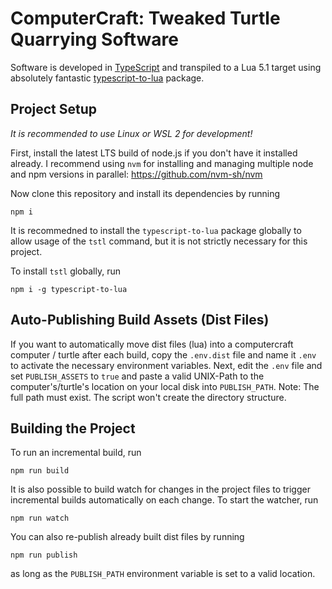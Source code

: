 # ComputerCraft: Tweaked Turtle Quarrying Software

Software is developed in [TypeScript](https://www.typescriptlang.org/) and transpiled to a Lua 5.1 target using 
absolutely fantastic [typescript-to-lua](https://typescripttolua.github.io/) package.

## Project Setup

_It is recommended to use Linux or WSL 2 for development!_

First, install the latest LTS build of node.js if you don't have it installed already. I recommend using `nvm`
for installing and managing multiple node and npm versions in parallel: https://github.com/nvm-sh/nvm

Now clone this repository and install its dependencies by running

```npm i```

It is recommedned to install the `typescript-to-lua` package globally to allow usage of the `tstl` command, 
but it is not strictly necessary for this project.

To install `tstl` globally, run 

```npm i -g typescript-to-lua``` 

## Auto-Publishing Build Assets (Dist Files)

If you want to automatically move dist files (lua) into a computercraft computer / turtle after each build, 
copy the `.env.dist` file and name it `.env` to activate the necessary environment variables. Next, edit the `.env` 
file and set `PUBLISH_ASSETS` to `true` and paste a valid UNIX-Path to the computer's/turtle's location on your 
local disk into `PUBLISH_PATH`. Note: The full path must exist. The script won't create the directory structure.

## Building the Project
To run an incremental build, run 

```npm run build```

It is also possible to build watch for changes in the project files to trigger incremental builds automatically on 
each change. To start the watcher, run 

```npm run watch```

You can also re-publish already built dist files by running 

```npm run publish```

as long as the `PUBLISH_PATH` environment variable is set to a valid location.

